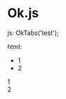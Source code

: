 # Ok.js
js:
OkTabs('test');

html:
<div id="test">
    <ul>
        <li><a>1</a></li>
        <li><a>2</a></li>
    </ul>
    <div>1</div>
    <div>2</div>
</div>
